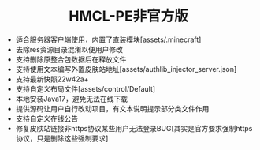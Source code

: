 <h1 align="center">HMCL-PE非官方版</h1>

- 适合服务器客户端使用，内置了直装模块[assets/.minecraft]
- 去除res资源目录混淆以便用户修改
- 支持删除原整合包数据后在释放文件
- 支持使用文本编写外置皮肤站地址[assets/authlib_injector_server.json]
- 支持最新快照22w42a+
- 支持自定义布局文件[assets/control/Default]
- 本地安装Java17，避免无法在线下载
- 提供源码让用户自行改动项目，有文本说明提示部分类文件作用
- 支持自定义在线公告
- 修复皮肤站链接非https协议某些用户无法登录BUG[其实是官方要求强制https协议，只是删除这些强制要求]
